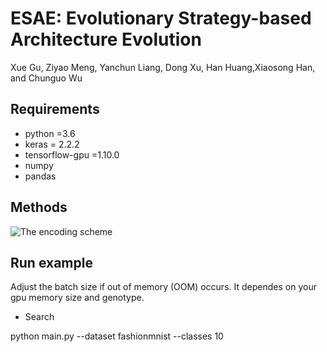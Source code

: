 # ESAE: Evolutionary Strategy-based Architecture Evolution

Xue Gu, Ziyao Meng, Yanchun Liang, Dong Xu, Han Huang,Xiaosong Han, and Chunguo Wu

## Requirements

- python =3.6
- keras = 2.2.2
- tensorflow-gpu =1.10.0
- numpy
- pandas

## Methods
![The encoding scheme](https://github.com/xy-xiaotudou/ESAE/blob/master/method/encoding%20scheme.png)


## Run example

Adjust the batch size if out of memory (OOM) occurs. It dependes on your gpu memory size and genotype.

- Search

python main.py --dataset fashionmnist --classes 10 

